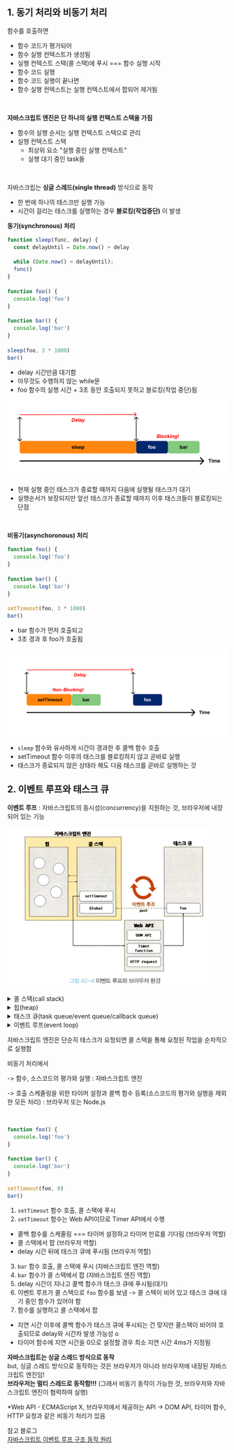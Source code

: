 ## 1. 동기 처리와 비동기 처리

함수를 호출하면

- 함수 코드가 평가되어
- 함수 실행 컨텍스트가 생성됨
- 실행 컨텍스트 스택(콜 스택)에 푸시 === 함수 실행 시작
- 함수 코드 실행
- 함수 코드 실행이 끝나면
- 함수 실행 컨텍스트는 실행 컨텍스트에서 팝되어 제거됨

<br/>

**자바스크립트 엔진은 단 하나의 실행 컨텍스트 스택을 가짐**

- 함수의 실행 순서는 실행 컨텍스트 스택으로 관리
- 실행 컨텍스트 스택
  - 최상위 요소 "실행 중인 실행 컨텍스트"
  - 실행 대기 중인 task들

<br/>

자바스크립는 **싱글 스레드(single thread)** 방식으로 동작

- 한 번에 하나의 태스크만 실행 가능
- 시간이 걸리는 태스크를 실행하는 경우 **블로킹(작업중단)** 이 발생

**동기(synchronous) 처리**

```javascript
function sleep(func, delay) {
  const delayUntil = Date.now() + delay

  while (Date.now() < delayUntil);
  func()
}

function foo() {
  console.log('foo')
}

function bar() {
  console.log('bar')
}

sleep(foo, 3 * 1000)
bar()
```

- delay 시간만큼 대기함
- 아무것도 수행하지 않는 while문
- foo 함수의 실행 시간 + 3초 동안 호출되지 못하고 블로킹(작업 중단)됨

![alt text](images/asynchronous.image-1.png)

- 현재 실행 중인 태스크가 종료할 때까지 다음에 실행될 태스크가 대기
- 실행순서가 보장되지만 앞선 태스크가 종료할 때까지 이후 태스크들이 블로킹되는 단점

<br/>

**비동기(asynchoronous) 처리**

```javascript
function foo() {
  console.log('foo')
}

function bar() {
  console.log('bar')
}

setTimeout(foo, 3 * 1000)
bar()
```

- bar 함수가 먼저 호출되고
- 3초 경과 후 foo가 호출됨

![alt text](images/asynchronous.image-2.png)

- `sleep` 함수와 유사하게 시간이 경과한 후 콜백 함수 호출
- setTimeout 함수 이후의 태스크를 블로킹하지 않고 곧바로 실행
- 태스크가 종료되지 않은 상태라 해도 다음 태스크를 곧바로 실행하는 것

## 2. 이벤트 루프와 태스크 큐

**이벤트 루프**
: 자바스크립트의 동시성(concurrency)을 지원하는 것, 브라우저에 내장되어 있는 기능

![alt text](images/asynchronous.image-3.png)

<details>
<summary>콜 스택(call stack)</summary>
<div markdown="1">
=> 실행 컨텍스트<br/>
함수를 호출하면 순차적으로 콜 스택에 푸시되어 순차적으로 실행됨<br/>
하나의 콜스택 사용하기 때문에 최상위 실행 컨텍스트가 종료되어 콜 스택에서 제거되기 전까지는 다른 태스크 실행되지 않음
</div>
</details>

<details>
<summary>힙(heap)</summary>
<div markdown="1">
객체가 저장되는 메모리 공간<br/>
콜 스택의 요소인 실행 컨텍스트는 힙에 저장된 객체를 참조함<br/>
값을 저장하려면 저장할 메모리 공간의 크기를 결정해야함<br/>
크기가 정해져 있지 않아서 할당해야 할 메모리 공간의 크기를 런타임에 동적으로 결정함<br/>
-> 메모리 공간이 힙은 구조화 되어 있지 않다는 특징이 있음
</div>
</details>

<details>
<summary>태스크 큐(task queue/event queue/callback queue)</summary>
<div markdown="1">
비동기 함수의 콜백 함수 또는 이벤트 핸들러가 일시적으로 보관되는 영역<br/>
태스크 큐와 별도로 프로미스의 후속 처리 메서드의 콜백 함수가 일시적으로 보관되는 마이크로태스크 큐도 존재함
</div>
</details>
<details>
<summary>이벤트 루프(event loop)</summary>
<div markdown="1">
콜 스택에 현재 실행 중인 실행 컨텍스트가 있는지, 태스크 큐에 대기 중인 함수(콜백함수, 이벤트 핸들러 등)가 있는 지 반복해서 확인<br/>
콜 스택이 비어있고 태스크 큐에 대기중인 함수가 있다면 이벤트 루프틑 순차적(FIFO)으로 태스크 큐에 대기 중인 함수를 콜 스택으로 이동 시킴<br/>
콘 스택으로 이동한 함수는 실행됨<br/>
태스크 큐에 일시 보관된 함수들은 비동기 처리 방식으로 동작함
</div>
</details>

자바스크립트 엔진은 단순히 태스크가 요청되면 콜 스택을 통해 요청된 작업을 순차적으로 실행함<br/>

비동기 처리에서

-> 함수, 소스코드의 평가와 실행 : 자바스크립트 엔진

-> 호출 스케줄링을 위한 타이머 설정과 콜백 함수 등록(소스코드의 평가와 실행을 제외한 모든 처리) : 브라우저 또는 Node.js

<br/>

```javascript
function foo() {
  console.log('foo')
}

function bar() {
  console.log('bar')
}

setTimeout(foo, 0)
bar()
```

1. `setTimeout` 함수 호출, 콜 스택에 푸시
2. `setTimeout` 함수는 Web API이므로 Timer API에서 수행

- 콜백 함수를 스케줄링 === 타이머 설정하고 타이머 만료를 기다림 (브라우저 역할)
- 콜 스택에서 팝 (브라우저 역할)
- delay 시간 뒤에 태스크 큐에 푸시됨 (브라우저 역할)

3. `bar` 함수 호출, 콜 스택에 푸시 (자바스크립트 엔진 역할)
4. `bar` 함수가 콜 스택에서 팝 (자바스크립트 엔진 역할)
5. delay 시간이 지나고 콜백 함수가 태스크 큐에 푸시됨(대기)
6. 이벤트 루프가 콜 스택으로 `foo` 함수를 보냄 -> 콜 스택이 비어 있고 태스크 큐에 대기 중인 함수가 있어야 함
7. 함수를 실행하고 콜 스택에서 팝

- 지연 시간 이후에 콜백 함수가 태스크 큐에 푸시되는 건 맞지만 콜스택이 비어야 호출되므로 delay와 시간차 발생 가능성 o
- 타이머 함수에 지연 시간을 0으로 설정할 경우 최소 지연 시간 4ms가 지정됨

**자바스크립트는 싱글 스레드 방식으로 동작**<br/>
but, 싱글 스레드 방식으로 동작하는 것은 브라우저가 아니라 브라우저에 내장된 자바스크립트 엔진임!<br/>
**브라우저는 멀티 스레드로 동작함!!!** (그래서 비동기 동작이 가능한 것, 브라우저와 자바스크립트 엔진이 협력하여 실행)<br/>

\*Web API - ECMAScript X, 브라우저에서 제공하는 API -> DOM API, 타이머 함수, HTTP 요청과 같은 비동기 처리가 있음

참고 블로그<br/>
[자바스크립트 이벤트 루프 구조 동작 원리](https://inpa.tistory.com/entry/%F0%9F%94%84-%EC%9E%90%EB%B0%94%EC%8A%A4%ED%81%AC%EB%A6%BD%ED%8A%B8-%EC%9D%B4%EB%B2%A4%ED%8A%B8-%EB%A3%A8%ED%94%84-%EA%B5%AC%EC%A1%B0-%EB%8F%99%EC%9E%91-%EC%9B%90%EB%A6%AC)
